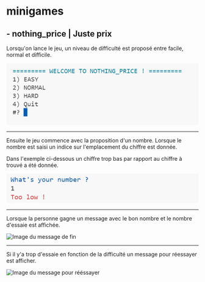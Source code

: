 # minigames

## - nothing_price | Juste prix

Lorsqu'on lance le jeu, un niveau de difficulté est proposé entre facile, normal et difficile.

![Image du choix de la difficultée](https://github.com/0Mrbilal0/minigames/blob/main/nothing_price_pictures/nothingpricediff.png)

----

Ensuite le jeu commence avec la proposition d'un nombre.
Lorsque le nombre est saisi un indice sur l'emplacement du chiffre est donnée.

Dans l'exemple ci-dessous un chiffre trop bas par rapport au chiffre à trouvé a été donnée.

![Image de l'indice donnée](https://github.com/0Mrbilal0/minigames/blob/main/nothing_price_pictures/nothingpriceindice.png)

----

Lorsque la personne gagne un message avec le bon nombre et le nombre d'essaie est affichée.

![Image du message de fin](https://github.com/0Mrbilal0/minigames/blob/main/nothing_price_pictures/nothingpricegagn%C3%A9.png)

----

Si il y'a trop d'essaie en fonction de la difficulté un message pour réessayer est afficher.

![Image du message pour rééssayer](https://github.com/0Mrbilal0/minigames/blob/main/nothing_price_pictures/nothingpricegagn%C3%A9.png)
